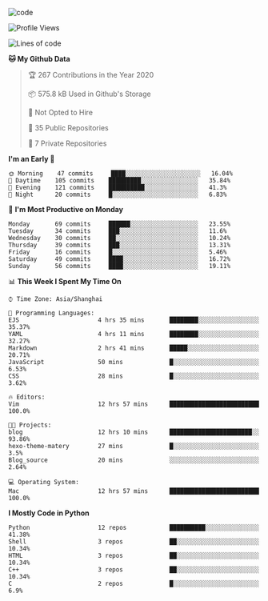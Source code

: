 
<!--
**liuyaanng/liuyaanng** is a ✨ _special_ ✨ repository because its `README.md` (this file) appears on your GitHub profile.

Here are some ideas to get you started:

- 🔭 I’m currently working on ...
- 🌱 I’m currently learning ...
- 👯 I’m looking to collaborate on ...
- 🤔 I’m looking for help with ...
- 💬 Ask me about ...
- 📫 How to reach me: ...
- 😄 Pronouns: ...
- ⚡ Fun fact: ...
-->


![code](https://cdn.jsdelivr.net/gh/liuyaanng/liuyaanng@1.0/code.gif) 

<!--START_SECTION:waka-->
![Profile Views](http://img.shields.io/badge/Profile%20Views-2-blue)

![Lines of code](https://img.shields.io/badge/From%20Hello%20World%20I%27ve%20Written-5.2%20million%20lines%20of%20code-blue)

**🐱 My Github Data** 

> 🏆 267 Contributions in the Year 2020
 > 
> 📦 575.8 kB Used in Github's Storage 
 > 
> 🚫 Not Opted to Hire
 > 
> 📜 35 Public Repositories
 > 
> 🔑 7 Private Repositories 

**I'm an Early 🐤** 

```text
🌞 Morning    47 commits     ████░░░░░░░░░░░░░░░░░░░░░   16.04% 
🌆 Daytime    105 commits    █████████░░░░░░░░░░░░░░░░   35.84% 
🌃 Evening    121 commits    ██████████░░░░░░░░░░░░░░░   41.3% 
🌙 Night      20 commits     █░░░░░░░░░░░░░░░░░░░░░░░░   6.83%

```
📅 **I'm Most Productive on Monday** 

```text
Monday       69 commits     ██████░░░░░░░░░░░░░░░░░░░   23.55% 
Tuesday      34 commits     ███░░░░░░░░░░░░░░░░░░░░░░   11.6% 
Wednesday    30 commits     ██░░░░░░░░░░░░░░░░░░░░░░░   10.24% 
Thursday     39 commits     ███░░░░░░░░░░░░░░░░░░░░░░   13.31% 
Friday       16 commits     █░░░░░░░░░░░░░░░░░░░░░░░░   5.46% 
Saturday     49 commits     ████░░░░░░░░░░░░░░░░░░░░░   16.72% 
Sunday       56 commits     ████░░░░░░░░░░░░░░░░░░░░░   19.11%

```


📊 **This Week I Spent My Time On** 

```text
⌚︎ Time Zone: Asia/Shanghai

💬 Programming Languages: 
EJS                      4 hrs 35 mins       ████████░░░░░░░░░░░░░░░░░   35.37% 
YAML                     4 hrs 11 mins       ████████░░░░░░░░░░░░░░░░░   32.27% 
Markdown                 2 hrs 41 mins       █████░░░░░░░░░░░░░░░░░░░░   20.71% 
JavaScript               50 mins             █░░░░░░░░░░░░░░░░░░░░░░░░   6.53% 
CSS                      28 mins             █░░░░░░░░░░░░░░░░░░░░░░░░   3.62%

🔥 Editors: 
Vim                      12 hrs 57 mins      █████████████████████████   100.0%

🐱‍💻 Projects: 
blog                     12 hrs 10 mins      ███████████████████████░░   93.86% 
hexo-theme-matery        27 mins             █░░░░░░░░░░░░░░░░░░░░░░░░   3.5% 
Blog_source              20 mins             ░░░░░░░░░░░░░░░░░░░░░░░░░   2.64%

💻 Operating System: 
Mac                      12 hrs 57 mins      █████████████████████████   100.0%

```

**I Mostly Code in Python** 

```text
Python                   12 repos            ██████████░░░░░░░░░░░░░░░   41.38% 
Shell                    3 repos             ██░░░░░░░░░░░░░░░░░░░░░░░   10.34% 
HTML                     3 repos             ██░░░░░░░░░░░░░░░░░░░░░░░   10.34% 
C++                      3 repos             ██░░░░░░░░░░░░░░░░░░░░░░░   10.34% 
C                        2 repos             █░░░░░░░░░░░░░░░░░░░░░░░░   6.9%

```



<!--END_SECTION:waka-->
